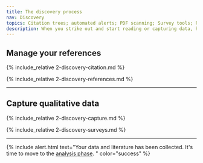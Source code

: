 ```yaml
---
title: The discovery process
nav: Discovery
topics: Citation trees; automated alerts; PDF scanning; Survey tools; Reference management; 
description: When you strike out and start reading or capturing data, how will you make sure that everything you're doing is captured? How will you make sure that you've found all the papers you should be looking for? 
---
```


## Manage your references

{% include_relative 2-discovery-citation.md %}

{% include_relative 2-discovery-references.md %}

----

## Capture qualitative data

{% include_relative 2-discovery-capture.md %}

{% include_relative 2-discovery-surveys.md %}

----

{% include alert.html text="Your data and literature has been collected. It's time to move to the [analysis phase](3-analysis.md). " color="success" %}